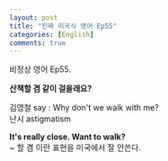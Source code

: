 ```yaml
---
layout: post
title: "진짜 미국식 영어 Ep55"
categories: [English]
comments: true
---
```


비정상 영어 Ep55.

<b>산책할 겸 같이 걸을래요?</b>

김영철 say : Why don't we walk with me? <br>
난시 astigmatism 

<b>It's really close. Want to walk?</b> <br>
~ 할 겸 이란 표현을 미국에서 잘 안쓴다.
